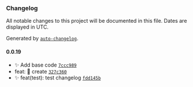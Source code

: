 ### Changelog

All notable changes to this project will be documented in this file. Dates are displayed in UTC.

Generated by [`auto-changelog`](https://github.com/CookPete/auto-changelog).

#### 0.0.19

- :sparkles: Add base code [`7ccc989`](https://github.com/weekitmo/vite-vue3/commit/7ccc989ad81ecbc919e2dbd613263eb5f3997922)
- feat: :tada: create [`327c360`](https://github.com/weekitmo/vite-vue3/commit/327c360bc556220ebec9c5fbb001ac3bf0d6d5ee)
- :sparkles: feat(test): test changelog [`fdd145b`](https://github.com/weekitmo/vite-vue3/commit/fdd145b134c64f844a38845701b6979c579dda8e)
